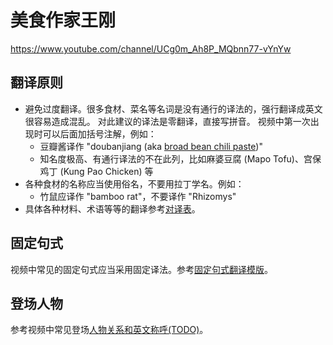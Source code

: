 # 美食作家王刚

https://www.youtube.com/channel/UCg0m_Ah8P_MQbnn77-vYnYw

## 翻译原则

- 避免过度翻译。很多食材、菜名等名词是没有通行的译法的，强行翻译成英文很容易造成混乱。
  对此建议的译法是零翻译，直接写拼音。
  视频中第一次出现时可以后面加括号注解，例如：
  - 豆瓣酱译作 "doubanjiang (aka [broad bean chili paste](https://en.wikipedia.org/wiki/Doubanjiang))"
  - 知名度极高、有通行译法的不在此列，比如麻婆豆腐 (Mapo Tofu)、宫保鸡丁 (Kung Pao Chicken) 等
- 各种食材的名称应当使用俗名，不要用拉丁学名。例如：
  - 竹鼠应译作 "bamboo rat"，不要译作 "Rhizomys"
- 具体各种材料、术语等等的翻译参考[对译表](docs/translation-table.md)。

## 固定句式

视频中常见的固定句式应当采用固定译法。参考[固定句式翻译模版](docs/template.md)。

## 登场人物

参考视频中常见登场[人物关系和英文称呼(TODO)](docs/characters.md)。
